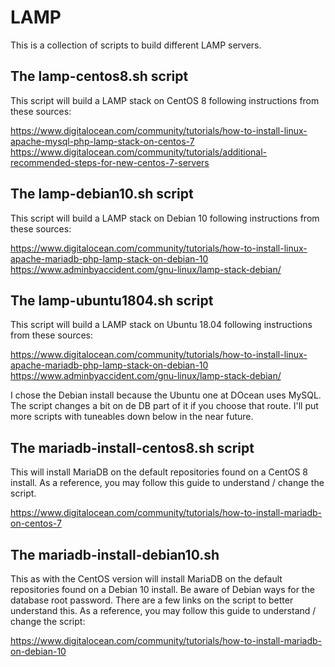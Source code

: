 # LAMP
This is a collection of scripts to build different LAMP servers.

## The lamp-centos8.sh script
This script will build a LAMP stack on CentOS 8 following instructions from these sources:

https://www.digitalocean.com/community/tutorials/how-to-install-linux-apache-mysql-php-lamp-stack-on-centos-7
https://www.digitalocean.com/community/tutorials/additional-recommended-steps-for-new-centos-7-servers

## The lamp-debian10.sh script
This script will build a LAMP stack on Debian 10 following instructions from these sources:

https://www.digitalocean.com/community/tutorials/how-to-install-linux-apache-mariadb-php-lamp-stack-on-debian-10
https://www.adminbyaccident.com/gnu-linux/lamp-stack-debian/

## The lamp-ubuntu1804.sh script
This script will build a LAMP stack on Ubuntu 18.04 following instructions from these sources:

https://www.digitalocean.com/community/tutorials/how-to-install-linux-apache-mariadb-php-lamp-stack-on-debian-10
https://www.adminbyaccident.com/gnu-linux/lamp-stack-debian/

I chose the Debian install because the Ubuntu one at DOcean uses MySQL. The script changes a bit on de DB part of it if you choose that route. I'll put more scripts with tuneables down below in the near future.

## The mariadb-install-centos8.sh script
This will install MariaDB on the default repositories found on a CentOS 8 install. As a reference, you may follow this guide to understand / change the script.

https://www.digitalocean.com/community/tutorials/how-to-install-mariadb-on-centos-7

## The mariadb-install-debian10.sh
This as with the CentOS version will install MariaDB on the default repositories found on a Debian 10 install. Be aware of Debian ways for the database root password. There are a few links on the script to better understand this. As a reference, you may follow this guide to understand / change the script:

https://www.digitalocean.com/community/tutorials/how-to-install-mariadb-on-debian-10
